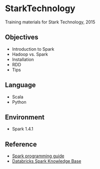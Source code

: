 # StarkTechnology
Training materials for Stark Technology, 2015

## Objectives
- Introduction to Spark
- Hadoop vs. Spark
- Installation
- RDD
- Tips

## Language
- Scala
- Python

## Environment
- Spark 1.4.1

## Reference
- [Spark programming guide](http://spark.apache.org/docs/1.4.1/programming-guide.html)
- [Databricks Spark Knowledge Base](https://www.gitbook.com/book/databricks/databricks-spark-knowledge-base/details)
